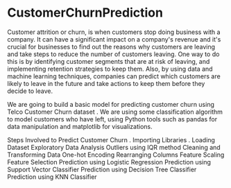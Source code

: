 # CustomerChurnPrediction
Customer attrition or churn, is when customers stop doing business with a company. It can have a significant impact on a company's revenue and it's crucial for businesses to find out the reasons why customers are leaving and take steps to reduce the number of customers leaving. One way to do this is by identifying customer segments that are at risk of leaving, and implementing retention strategies to keep them. Also, by using data and machine learning techniques, companies can predict which customers are likely to leave in the future and take actions to keep them before they decide to leave.

We are going to build a basic model for predicting customer churn using Telco Customer Churn dataset . We are using some classification algorithm to model customers who have left, using Python tools such as pandas for data manipulation and matplotlib for visualizations.

Steps Involved to Predict Customer Churn
. Importing Libraries
. Loading Dataset
Exploratory Data Analysis
Outliers using IQR method
Cleaning and Transforming Data
One-hot Encoding
Rearranging Columns
Feature Scaling
Feature Selection
Prediction using Logistic Regression
Prediction using Support Vector Classifier
Prediction using Decision Tree Classifier
Prediction using KNN Classifier
